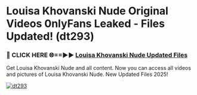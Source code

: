 # Louisa Khovanski Nude Original Videos 0nlyFans Leaked - Files Updated! (dt293)

<h3>🔴 CLICK HERE 🌐==►► <a href="https://tinyurl.com/5h6xmrr3" rel="nofollow">Louisa Khovanski Nude Updated Files</a></h3>

Get Louisa Khovanski Nude and all content. Now you can access all videos and pictures of Louisa Khovanski Nude. New Updated Files 2025!

[![dt293](https://i.imgur.com/KVD873Z.gif)](https://tinyurl.com/5h6xmrr3)
